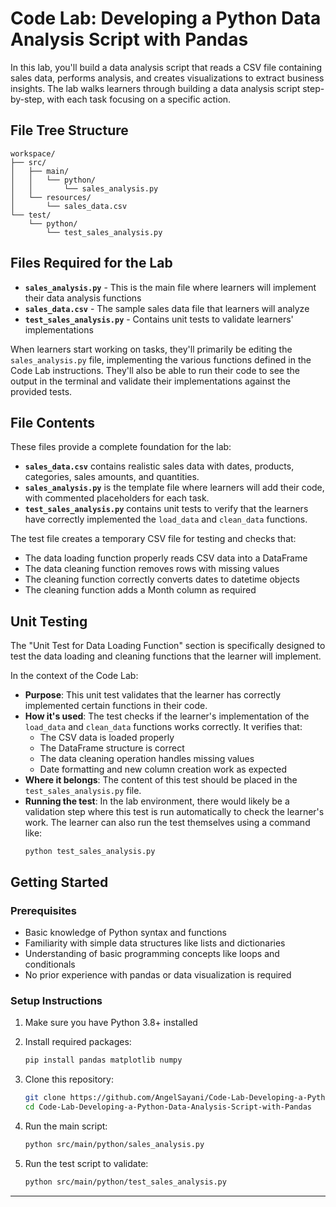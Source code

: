 # Code Lab: Developing a Python Data Analysis Script with Pandas

In this lab, you'll build a data analysis script that reads a CSV file containing sales data, performs analysis, and creates visualizations to extract business insights. The lab walks learners through building a data analysis script step-by-step, with each task focusing on a specific action.

## File Tree Structure

```
workspace/
├── src/
│   ├── main/
│   │   └── python/
│   │       └── sales_analysis.py
│   └── resources/
│       └── sales_data.csv
└── test/
    └── python/
        └── test_sales_analysis.py
```

## Files Required for the Lab

- **`sales_analysis.py`** - This is the main file where learners will implement their data analysis functions
- **`sales_data.csv`** - The sample sales data file that learners will analyze
- **`test_sales_analysis.py`** - Contains unit tests to validate learners' implementations

When learners start working on tasks, they'll primarily be editing the `sales_analysis.py` file, implementing the various functions defined in the Code Lab instructions. They'll also be able to run their code to see the output in the terminal and validate their implementations against the provided tests.

## File Contents

These files provide a complete foundation for the lab:

- **`sales_data.csv`** contains realistic sales data with dates, products, categories, sales amounts, and quantities.
- **`sales_analysis.py`** is the template file where learners will add their code, with commented placeholders for each task.
- **`test_sales_analysis.py`** contains unit tests to verify that the learners have correctly implemented the `load_data` and `clean_data` functions.

The test file creates a temporary CSV file for testing and checks that:
- The data loading function properly reads CSV data into a DataFrame
- The data cleaning function removes rows with missing values
- The cleaning function correctly converts dates to datetime objects
- The cleaning function adds a Month column as required

## Unit Testing

The "Unit Test for Data Loading Function" section is specifically designed to test the data loading and cleaning functions that the learner will implement.

In the context of the Code Lab:

- **Purpose**: This unit test validates that the learner has correctly implemented certain functions in their code.
- **How it's used**: The test checks if the learner's implementation of the `load_data` and `clean_data` functions works correctly. It verifies that:
  - The CSV data is loaded properly
  - The DataFrame structure is correct
  - The data cleaning operation handles missing values
  - Date formatting and new column creation work as expected
- **Where it belongs**: The content of this test should be placed in the `test_sales_analysis.py` file.
- **Running the test**: In the lab environment, there would likely be a validation step where this test is run automatically to check the learner's work. The learner can also run the test themselves using a command like:
  ```
  python test_sales_analysis.py
  ```

## Getting Started

### Prerequisites

- Basic knowledge of Python syntax and functions
- Familiarity with simple data structures like lists and dictionaries
- Understanding of basic programming concepts like loops and conditionals
- No prior experience with pandas or data visualization is required

### Setup Instructions

1. Make sure you have Python 3.8+ installed
2. Install required packages:
   ```bash
   pip install pandas matplotlib numpy
   ```
3. Clone this repository:
   ```bash
   git clone https://github.com/AngelSayani/Code-Lab-Developing-a-Python-Data-Analysis-Script-with-Pandas.git
   cd Code-Lab-Developing-a-Python-Data-Analysis-Script-with-Pandas
   ```
4. Run the main script:
   ```bash
   python src/main/python/sales_analysis.py
   ```

5. Run the test script to validate:
   ```bash
   python src/main/python/test_sales_analysis.py
   ```
---

